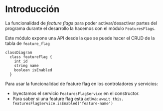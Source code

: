 # Introducción
La funcionalidad de *feature flags* para poder activar/desactivar partes del 
programa durante el desarrollo la hacemos con el módulo `FeaturesFlags`.

Este módulo expone una API desde la que se puede hacer el CRUD de la tabla 
de `feature_flag`

```mermaid
classDiagram
  class featureFlag {
    int id
    string name
    boolean isEnabled
  } 
```
Para usar la funcionalidad de feature flag en los controladores y servicios:
- Inyectamos el servicio `FeaturesFlagService` en el constructor.
- Para saber si una feature flag está activa: `await this.
  featuresFlagService.isEnabled('feature-name')`
 
